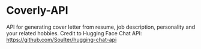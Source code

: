 # Coverly-API
API for generating cover letter from resume, job description, personality and your related hobbies.
Credit to Hugging Face Chat API: https://github.com/Soulter/hugging-chat-api

